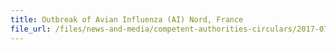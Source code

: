 ```yaml
---
title: Outbreak of Avian Influenza (AI) Nord, France 
file_url: /files/news-and-media/competent-authorities-circulars/2017-07-03-CA.pdf
---
```

